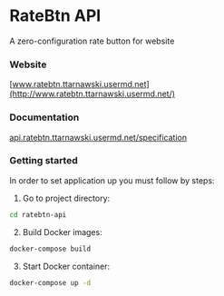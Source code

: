 # RateBtn API
A zero-configuration rate button for website

### Website
[www.ratebtn.ttarnawski.usermd.net](http://www.ratebtn.ttarnawski.usermd.net/)

### Documentation
[api.ratebtn.ttarnawski.usermd.net/specification](https://petstore.swagger.io/?url=https://api.ratebtn.ttarnawski.usermd.net/specification)

### Getting started
In order to set application up you must follow by steps:

1. Go to project directory:
```bash
cd ratebtn-api
```
2. Build Docker images:
```bash
docker-compose build
```
3. Start Docker container:
```bash
docker-compose up -d
```
